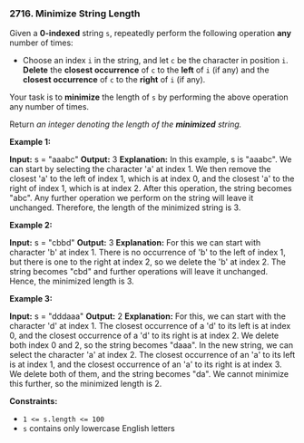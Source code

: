 ### 2716\. Minimize String Length

Given a **0-indexed** string `s`, repeatedly perform the following operation **any** number of times:

*   Choose an index `i` in the string, and let `c` be the character in position `i`. **Delete** the **closest occurrence** of `c` to the **left** of `i` (if any) and the **closest occurrence** of `c` to the **right** of `i` (if any).

Your task is to **minimize** the length of `s` by performing the above operation any number of times.

Return _an integer denoting the length of the **minimized** string._

**Example 1:**

**Input:** s = "aaabc"
**Output:** 3
**Explanation:** In this example, s is "aaabc". We can start by selecting the character 'a' at index 1. We then remove the closest 'a' to the left of index 1, which is at index 0, and the closest 'a' to the right of index 1, which is at index 2. After this operation, the string becomes "abc". Any further operation we perform on the string will leave it unchanged. Therefore, the length of the minimized string is 3.

**Example 2:**

**Input:** s = "cbbd"
**Output:** 3
**Explanation:** For this we can start with character 'b' at index 1. There is no occurrence of 'b' to the left of index 1, but there is one to the right at index 2, so we delete the 'b' at index 2. The string becomes "cbd" and further operations will leave it unchanged. Hence, the minimized length is 3. 

**Example 3:**

**Input:** s = "dddaaa"
**Output:** 2
**Explanation:** For this, we can start with the character 'd' at index 1. The closest occurrence of a 'd' to its left is at index 0, and the closest occurrence of a 'd' to its right is at index 2. We delete both index 0 and 2, so the string becomes "daaa". In the new string, we can select the character 'a' at index 2. The closest occurrence of an 'a' to its left is at index 1, and the closest occurrence of an 'a' to its right is at index 3. We delete both of them, and the string becomes "da". We cannot minimize this further, so the minimized length is 2.

**Constraints:**

*   `1 <= s.length <= 100`
*   `s` contains only lowercase English letters
